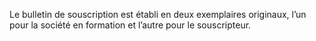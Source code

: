 Le bulletin de souscription est établi en deux exemplaires originaux, l’un pour la société en formation et l’autre pour le souscripteur.